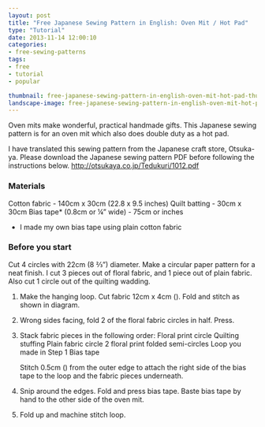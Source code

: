 ```yaml
---
layout: post
title: "Free Japanese Sewing Pattern in English: Oven Mit / Hot Pad"
type: "Tutorial"
date: 2013-11-14 12:00:10
categories:
- free-sewing-patterns
tags:
- free
- tutorial
- popular

thumbnail: free-japanese-sewing-pattern-in-english-oven-mit-hot-pad-thumb.jpg
landscape-image: free-japanese-sewing-pattern-in-english-oven-mit-hot-pad-thumb.jpg
---
```



Oven mits make wonderful, practical handmade gifts. This Japanese sewing pattern is for an oven mit which also does
double duty as a hot pad.

I have translated this sewing pattern from the Japanese craft store, Otsuka-ya. Please download the Japanese sewing
pattern PDF before following the instructions below.
http://otsukaya.co.jp/Tedukuri/1012.pdf

### Materials

Cotton fabric - 140cm x 30cm (22.8 x 9.5 inches)
Quilt batting - 30cm x 30cm
Bias tape* (0.8cm or ¼” wide) - 75cm or  inches
* I made my own bias tape using plain cotton fabric

### Before you start

Cut 4 circles with 22cm (8 ⅔”) diameter. Make a circular paper pattern for a neat finish. I cut 3 pieces out of floral
fabric, and 1 piece out of plain fabric. Also cut 1 circle out of the quilting wadding.

1. Make the hanging loop. Cut fabric 12cm x 4cm (). Fold and stitch as shown in diagram.
2. Wrong sides facing, fold 2 of the floral fabric circles in half. Press.
3. Stack fabric pieces in the following order:
   Floral print circle
   Quilting stuffing
   Plain fabric circle
   2 floral print folded semi-circles
   Loop you made in Step 1
   Bias tape

   Stitch 0.5cm () from the outer edge to attach the right side of the bias tape to the loop and the fabric pieces
   underneath.

4. Snip around the edges. Fold and press bias tape. Baste bias tape by hand to the other side of the oven mit.
5. Fold up and machine stitch loop.